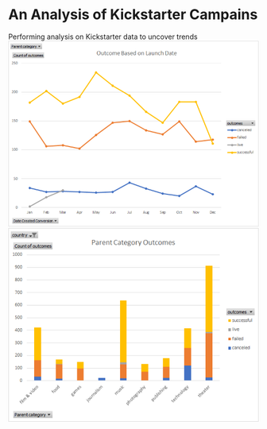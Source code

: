 # An Analysis of Kickstarter Campains
Performing analysis on Kickstarter data to uncover trends
![Outcome_Based_On_Launch_Date.png](./Outcome_Based_On_Launch_Date.png)
![Parenty_Category_Outcome.png](./Parenty_Category_Outcome.png)
